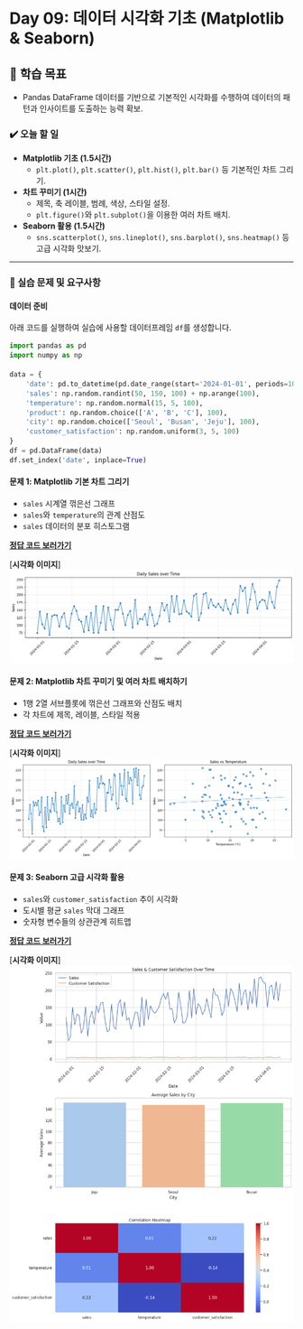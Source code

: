 # Day 09: 데이터 시각화 기초 (Matplotlib & Seaborn)

## 🎯 학습 목표

  - Pandas DataFrame 데이터를 기반으로 기본적인 시각화를 수행하여 데이터의 패턴과 인사이트를 도출하는 능력 확보.

### ✔️ 오늘 할 일

  - **Matplotlib 기초 (1.5시간)**
      - `plt.plot()`, `plt.scatter()`, `plt.hist()`, `plt.bar()` 등 기본적인 차트 그리기.
  - **차트 꾸미기 (1시간)**
      - 제목, 축 레이블, 범례, 색상, 스타일 설정.
      - `plt.figure()`와 `plt.subplot()`을 이용한 여러 차트 배치.
  - **Seaborn 활용 (1.5시간)**
      - `sns.scatterplot()`, `sns.lineplot()`, `sns.barplot()`, `sns.heatmap()` 등 고급 시각화 맛보기.

-----

### 📝 실습 문제 및 요구사항

#### 데이터 준비

아래 코드를 실행하여 실습에 사용할 데이터프레임 `df`를 생성합니다.

```python
import pandas as pd
import numpy as np

data = {
    'date': pd.to_datetime(pd.date_range(start='2024-01-01', periods=100, freq='D')),
    'sales': np.random.randint(50, 150, 100) + np.arange(100),
    'temperature': np.random.normal(15, 5, 100),
    'product': np.random.choice(['A', 'B', 'C'], 100),
    'city': np.random.choice(['Seoul', 'Busan', 'Jeju'], 100),
    'customer_satisfaction': np.random.uniform(3, 5, 100)
}
df = pd.DataFrame(data)
df.set_index('date', inplace=True)
```

#### 문제 1: Matplotlib 기본 차트 그리기

  - `sales` 시계열 꺾은선 그래프
  - `sales`와 `temperature`의 관계 산점도
  - `sales` 데이터의 분포 히스토그램

[**정답 코드 보러가기**](https://github.com/xvmon234-ai/Learning-Python/blob/main/CPA%20/my_learing_python%20/Day%209/solutions/coding_1.py)

[**시각화 이미지**]
![](images/1.png)

#### 문제 2: Matplotlib 차트 꾸미기 및 여러 차트 배치하기

  - 1행 2열 서브플롯에 꺾은선 그래프와 산점도 배치
  - 각 차트에 제목, 레이블, 스타일 적용

[**정답 코드 보러가기**](https://github.com/xvmon234-ai/Learning-Python/blob/main/CPA%20/my_learing_python%20/Day%209/solutions/coding_2.py)

[**시각화 이미지**]
![](images/2.png)

#### 문제 3: Seaborn 고급 시각화 활용

  - `sales`와 `customer_satisfaction` 추이 시각화
  - 도시별 평균 `sales` 막대 그래프
  - 숫자형 변수들의 상관관계 히트맵

[**정답 코드 보러가기**](https://github.com/xvmon234-ai/Learning-Python/blob/main/CPA%20/my_learing_python%20/Day%209/solutions/coding_3.py)

[**시각화 이미지**]
![](images/3.png)
